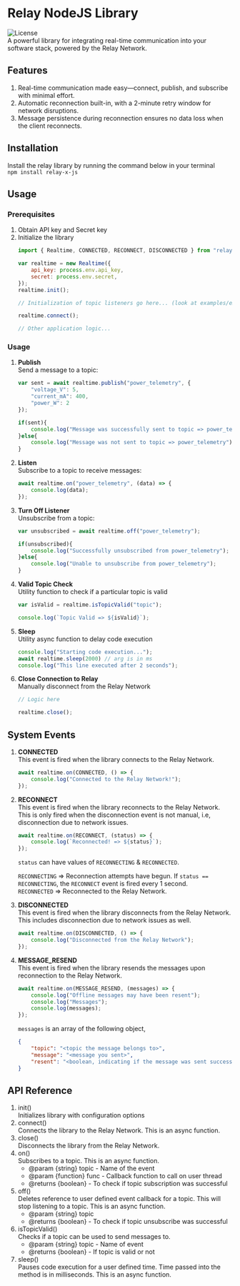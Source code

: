 # Relay NodeJS Library
![License](https://img.shields.io/badge/MIT-green?label=License)<br>
A powerful library for integrating real-time communication into your software stack, powered by the Relay Network.

## Features
1. Real-time communication made easy—connect, publish, and subscribe with minimal effort.
2. Automatic reconnection built-in, with a 2-minute retry window for network disruptions.
3. Message persistence during reconnection ensures no data loss when the client reconnects.

## Installation
Install the relay library by running the command below in your terminal<br>
`npm install relay-x-js`

## Usage
### Prerequisites
1. Obtain API key and Secret key
2. Initialize the library
    ```javascript
    import { Realtime, CONNECTED, RECONNECT, DISCONNECTED } from "relay-x-js"

    var realtime = new Realtime({
        api_key: process.env.api_key,
        secret: process.env.secret,
    });
    realtime.init();

    // Initialization of topic listeners go here... (look at examples/example_chat.js for full implementation)

    realtime.connect();

    // Other application logic...
    ```

### Usage
1. <b>Publish</b><br>
Send a message to a topic:<br>
    ```javascript
    var sent = await realtime.publish("power_telemetry", {
        "voltage_V": 5,
        "current_mA": 400,
        "power_W": 2 
    });

    if(sent){
        console.log("Message was successfully sent to topic => power_telemetry");
    }else{
        console.log("Message was not sent to topic => power_telemetry");
    }
    ```
2. <b>Listen</b><br>
Subscribe to a topic to receive messages:<br>
    ```javascript
    await realtime.on("power_telemetry", (data) => {
        console.log(data);
    });
    ```
3. <b>Turn Off Listener</b><br>
Unsubscribe from a topic:<br>
    ```javascript
    var unsubscribed = await realtime.off("power_telemetry");

    if(unsubscribed){
        console.log("Successfully unsubscribed from power_telemetry");
    }else{
        console.log("Unable to unsubscribe from power_telemetry");
    }
    ```
4. <b>Valid Topic Check</b><br>
Utility function to check if a particular topic is valid
    ```javascript
    var isValid = realtime.isTopicValid("topic");

    console.log(`Topic Valid => ${isValid}`);
    ```
5. <b>Sleep</b><br>
Utility async function to delay code execution
    ```javascript
    console.log("Starting code execution...");
    await realtime.sleep(2000) // arg is in ms
    console.log("This line executed after 2 seconds");
    ```
6. <b>Close Connection to Relay</b><br>
Manually disconnect from the Relay Network
    ```javascript
    // Logic here

    realtime.close();
    ```

## System Events
1. <b>CONNECTED</b><br>
This event is fired when the library connects to the Relay Network.
    ```javascript
    await realtime.on(CONNECTED, () => {
        console.log("Connected to the Relay Network!");
    });
    ```

2. <b>RECONNECT</b><br>
This event is fired when the library reconnects to the Relay Network. This is only fired when the disconnection event is not manual, i.e, disconnection due to network issues.
    ```javascript
    await realtime.on(RECONNECT, (status) => {
        console.log(`Reconnected! => ${status}`);
    });
    ```
    `status` can have values of `RECONNECTING` & `RECONNECTED`.

    `RECONNECTING` => Reconnection attempts have begun. If `status == RECONNECTING`, the `RECONNECT` event is fired every 1 second.<br>
    `RECONNECTED` => Reconnected to the Relay Network.
3. <b>DISCONNECTED</b><br>
This event is fired when the library disconnects from the Relay Network. This includes disconnection due to network issues as well.
    ```javascript
    await realtime.on(DISCONNECTED, () => {
        console.log("Disconnected from the Relay Network");
    });
    ```
4. <b>MESSAGE_RESEND</b><br>
This event is fired when the library resends the messages upon reconnection to the Relay Network.
    ```javascript
    await realtime.on(MESSAGE_RESEND, (messages) => {
        console.log("Offline messages may have been resent");
        console.log("Messages");
        console.log(messages);
    });
    ```
    `messages` is an array of the following object,<br>
    ```json
    {
        "topic": "<topic the message belongs to>",
        "message": "<message you sent>",
        "resent": "<boolean, indicating if the message was sent successully>"
    }
    ```

## API Reference
1. init()<br>
Initializes library with configuration options
2. connect()<br>
Connects the library to the Relay Network. This is an async function.
3. close()<br>
Disconnects the library from the Relay Network.
3. on()<br>
Subscribes to a topic. This is an async function.
     * @param {string} topic - Name of the event
     * @param {function} func - Callback function to call on user thread
     * @returns {boolean} - To check if topic subscription was successful
3. off()<br>
Deletes reference to user defined event callback for a topic. This will stop listening to a topic. This is an async function.
     * @param {string} topic 
     * @returns {boolean} - To check if topic unsubscribe was successful
4. isTopicValid()<br>
Checks if a topic can be used to send messages to.
     * @param {string} topic - Name of event
     * @returns {boolean} - If topic is valid or not
5. sleep()<br>
Pauses code execution for a user defined time. Time passed into the method is in milliseconds.  This is an async function.